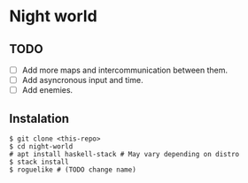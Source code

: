 # Night world

## TODO
- [ ] Add more maps and intercommunication between them.
- [ ] Add asyncronous input and time.
- [ ] Add enemies.

## Instalation
```
$ git clone <this-repo>
$ cd night-world
# apt install haskell-stack # May vary depending on distro
$ stack install
$ roguelike # (TODO change name)
```

